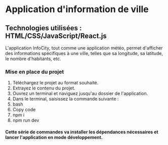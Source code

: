 
# Application d'information de ville
## Technologies utilisées : HTML/CSS/JavaScript/React.js
L'application InfoCity, tout comme une application météo, permet d'afficher des informations spécifiques à une ville, telles que sa longitude, sa latitude, le nombre d'habitants, etc.

### Mise en place du projet
1. Téléchargez le projet au format souhaité.
2. Extrayez le contenu du projet.
3. Ouvrez un terminal et naviguez jusqu'au dossier de l'application.
4. Dans le terminal, saisissez la commande suivante :
5. bash
6. Copy code
7. npm i
8. npm run dev <br />

#### Cette série de commandes va installer les dépendances nécessaires et lancer l'application en mode développement.
